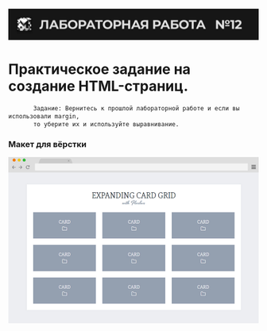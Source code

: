 ![alt MATE Programming Lab](https://github.com/MATE-Programming/Lab_logo/blob/main/lab_12.svg?raw=true)
# Практическое задание на создание HTML-страниц.
           Задание: Вернитесь к прошлой лабораторной работе и если вы использовали margin, 
           то уберите их и используйте выравнивание.
           
### Макет для вёрстки

![alt MATE Programming Lab](https://github.com/MATE-Programming/Lab_logo/blob/main/FER_11/CSS-Cards-Expanding-Card.jpg?raw=true)
